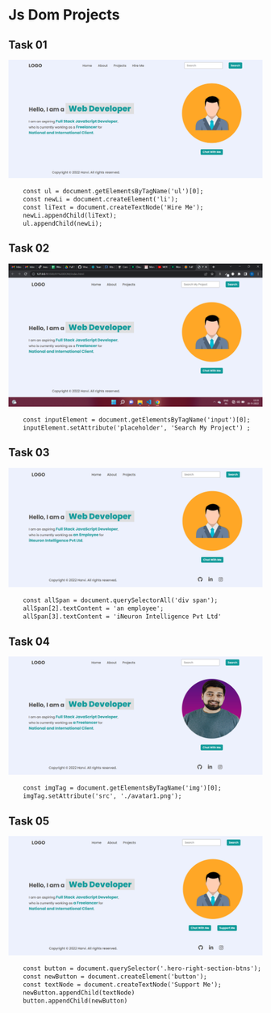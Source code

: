 # Js Dom Projects 
## Task 01

![task01](./01_Dom/task1Output.png)
```
    const ul = document.getElementsByTagName('ul')[0];
    const newLi = document.createElement('li');
    const liText = document.createTextNode('Hire Me');
    newLi.appendChild(liText);
    ul.appendChild(newLi);
```
## Task 02

![task02](./01_Dom/task2Output.png)
```
    const inputElement = document.getElementsByTagName('input')[0];
    inputElement.setAttribute('placeholder', 'Search My Project') ;
```

## Task 03
![task03](./01_Dom/task3Output.png)
```
    const allSpan = document.querySelectorAll('div span');
    allSpan[2].textContent = 'an employee';
    allSpan[3].textContent = 'iNeuron Intelligence Pvt Ltd'
```
## Task 04
![taxk04](./01_Dom/task4Output.png)
```
    const imgTag = document.getElementsByTagName('img')[0];
    imgTag.setAttribute('src', './avatar1.png');
```

## Task 05
![task05](./01_Dom/task5Output.png)
```
    const button = document.querySelector('.hero-right-section-btns');
    const newButton = document.createElement('button');
    const textNode = document.createTextNode('Support Me');
    newButton.appendChild(textNode)
    button.appendChild(newButton)
```